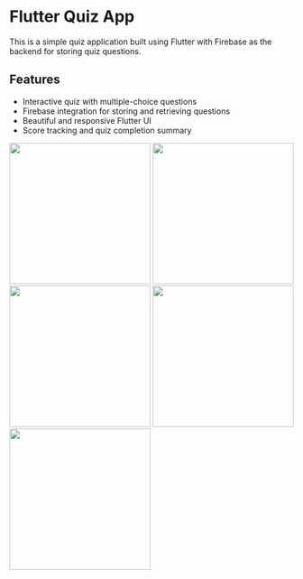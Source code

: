 # Flutter Quiz App

This is a simple quiz application built using Flutter with Firebase as the backend for storing quiz questions.

## Features
- Interactive quiz with multiple-choice questions
- Firebase integration for storing and retrieving questions
- Beautiful and responsive Flutter UI
- Score tracking and quiz completion summary

<img src="https://github.com/user-attachments/assets/b642bda1-4e32-4761-a83f-226b91b49991" width="250">
<img src="https://github.com/user-attachments/assets/5953d722-21a4-448e-a652-2d746d2f76ce" width="250">
<img src="https://github.com/user-attachments/assets/ed9b0ec6-ce34-444c-b9da-9b3a646b35f0" width="250">
<img src="https://github.com/user-attachments/assets/7d9a9f0c-7795-4f1e-a5bf-8c3bc10195ed" width="250">
<img src="https://github.com/user-attachments/assets/74d8a862-b91c-4439-b029-70c44cffc87e" width="250">

